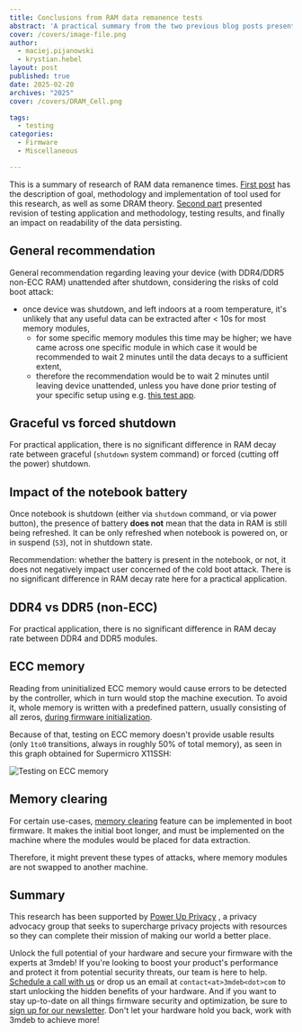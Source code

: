 ```yaml
---
title: Conclusions from RAM data remanence tests
abstract: 'A practical summary from the two previous blog posts presenting results of RAM data remanence tests.'
cover: /covers/image-file.png
author:
  - maciej.pijanowski
  - krystian.hebel
layout: post
published: true
date: 2025-02-20
archives: "2025"
cover: /covers/DRAM_Cell.png

tags:
  - testing
categories:
  - Firmware
  - Miscellaneous

---
```


This is a summary of research of RAM data remanence times. [First post](
https://beta.blog.3mdeb.com/2024/2024-12-13-ram-data-decay-research/) has
the description of goal, methodology and implementation of tool used for this
research, as well as some DRAM theory. [Second part](
https://beta.blog.3mdeb.com/2025/2025-01-24-ram-data-decay-research-part2/
) presented revision of
testing application and methodology, testing results, and finally an impact on
readability of the data persisting.

## General recommendation

General recommendation regarding leaving your device (with DDR4/DDR5 non-ECC
RAM) unattended after shutdown, considering the risks of cold boot attack:

- once device was shutdown, and left indoors at a room temperature, it's
  unlikely that any useful data can be extracted after < 10s for most memory
  modules,
  - for some specific memory modules this time may be higher; we have came
    across one specific module in which case it would be recommended to wait
    2 minutes until the data decays to a sufficient extent,
  - therefore the recommendation would be to wait 2 minutes until leaving
  device unattended, unless you have done prior testing of your specific setup
  using e.g. [this test app](https://github.com/Dasharo/ram-remanence-tester).

## Graceful vs forced shutdown

For practical application, there is no significant difference in RAM decay rate
between graceful (`shutdown` system command) or forced (cutting off the power)
shutdown.

## Impact of the notebook battery

Once notebook is shutdown (either via `shutdown` command, or via power button),
the presence of battery **does not** mean that the data in RAM is still being
refreshed. It can be only refreshed when notebook is powered on, or in suspend
(`S3`), not in shutdown state.

Recommendation: whether the battery is present in the notebook, or not, it does
not negatively impact user concerned of the cold boot attack. There is no
significant difference in RAM decay rate here for a practical application.

## DDR4 vs DDR5 (non-ECC)

For practical application, there is no significant difference in RAM decay rate
between DDR4 and DDR5 modules.

## ECC memory

Reading from uninitialized ECC memory would cause errors to be detected by the
controller, which in turn would stop the machine execution. To avoid it, whole
memory is written with a predefined pattern, usually consisting of all zeros,
[during firmware initialization](https://github.com/Dasharo/coreboot/blob/raptor-cs_talos-2/rel_v0.7.0/src/soc/ibm/power9/istep_14_1.c#L459).

Because of that, testing on ECC memory doesn't provide usable results (only
`1to0` transitions, always in roughly 50% of total memory), as seen in this
graph obtained for Supermicro X11SSH:

![Testing on ECC memory](/img/ram_remanence_plots/with_ecc.png)

## Memory clearing

For certain use-cases,
[memory clearing](https://doc.coreboot.org/security/memory_clearing.html)
feature can be implemented in boot firmware. It makes the initial boot longer,
and must be implemented on the machine where the modules would be placed for
data extraction.

Therefore, it might prevent these types of attacks, where memory modules are
not swapped to another machine.

## Summary

This research has been supported by [Power Up Privacy](https://powerupprivacy.com/)
, a privacy advocacy group
that seeks to supercharge privacy projects with resources so they can complete
their mission of making our world a better place.

Unlock the full potential of your hardware and secure your firmware with the
experts at 3mdeb! If you're looking to boost your product's performance and
protect it from potential security threats, our team is here to help.
[Schedule a call with us](https://cloud.3mdeb.com/index.php/apps/calendar/appointment/n7T65toSaD9t)
or drop us an email at `contact<at>3mdeb<dot>com` to start unlocking the hidden
benefits of your hardware. And if you want to stay up-to-date on all things
firmware security and optimization, be sure to
[sign up for our newsletter](https://3mdeb.com/subscribe/3mdeb_newsletter.html).
Don't let your hardware hold you back, work with 3mdeb to achieve more!
